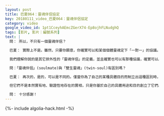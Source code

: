 ```yaml
---
layout: post
title: 巴夏064：靈魂伴侶協定
key: 20180111_video_巴夏064：靈魂伴侶協定
category: video
google_video_id: 1pt1CceyhAEmcZGerX74-Ep8ojhFLNudghQ
tags: [影片, 影片｜編號系列]
text: |
  問： 所以，不只有一個靈魂伴侶？

  巴夏： 實際上不是。雖然，只要你願意，你確實可以和某個個體靈魂定下「一對一」的協議。雖然人們可以那樣做，它並不代表「靈魂伴侶」這個概念的全部。在任何時刻與你互動之人，在那一時刻與你互動的最重要的人，在那一刻，他就是你的靈魂伴侶，無論那人是誰，或互動的目的是什麼。

  我們理解你說的是其它排外性的「靈魂伴侶」的定義，並且確實也可以有那種協議，確實可以。我們只是說那不是「靈魂伴侶」唯一的定義。

  問：「靈魂伴侶」(soulmate)與「雙生靈魂」(twin-soul)有區別嗎？

  巴夏： 再次的，是的，可以是不同的。僅當你為了自己的某種具體目的而制立出這種區別時，而它們是比較靈活無礙的。並不是那些區別本然實有，而是你由於自己的反映性目的而創立出這些區別，因為那些區別對你來說具有某種意義，因為你賦予它們意義這樣，它們反映回給你一些東西，作為一種象徵或符號，作為一種幫助你實踐某個具體觀念的工具。

  但它們不是本然實有地、驗證性地存在的實相，只是你基於自己的具體用途和目的創立了它們。

  問： 十分感謝！
---
```


{%- include algolia-hack.html -%}
